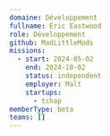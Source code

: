 ```yaml
---
domaine: Développement
fullname: Eric Eastwood
role: Développement
github: MadLittleMods
missions:
  - start: 2024-05-02
    end: 2024-10-02
    status: independent
    employer: Malt
    startups:
      - tchap
memberType: beta
teams: []
---
```

